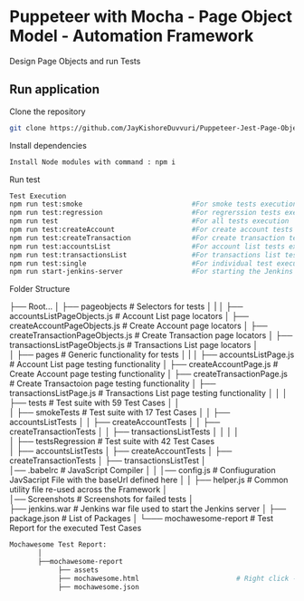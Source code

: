 # Puppeteer with Mocha - Page Object Model - Automation Framework

Design Page Objects and run Tests

## Run application

Clone the repository

```bash
git clone https://github.com/JayKishoreDuvvuri/Puppeteer-Jest-Page-Object-Automation-Framework
```

Install dependencies

```bash
Install Node modules with command : npm i
```

Run test

```bash
Test Execution 
npm run test:smoke                           #For smoke tests execution
npm run test:regression                      #For regrerssion tests execution
npm run test                                 #For all tests execution
npm run test:createAccount                   #For create account tests execution
npm run test:createTransaction               #For create transaction tests execution
npm run test:accountsList                    #For account list tests execution
npm run test:transactionsList                #For transactions list tests execution
npm run test:single                          #For individual test execution
npm run start-jenkins-server                 #For starting the Jenkins server
```

Folder Structure

├── Root...
    │
    ├── pageobjects                                     # Selectors for tests
    │   |
    │   ├── accountsListPageObjects.js                  # Account List page locators
    │   ├── createAccountPageObjects.js                 # Create Account page locators
    │   ├── createTransactionPageObjects.js             # Create Transaction page locators
    │   ├── transactionsListPageObjects.js              # Transactions List page locators
    │                                      
    │
    ├── pages                                           # Generic functionality for tests
    │   |
    │   ├── accountsListPage.js                         # Account List page testing functionality
    │   ├── createAccountPage.js                        # Create Account page testing functionality
    │   ├── createTransactionPage.js                    # Create Transactoion page testing functionality
    │   ├── transactionsListPage.js                     # Transactions List page testing functionality
    │
    │
    │
    ├── tests                                           # Test suite with 59 Test Cases
    │    │                                     
    │    ├── smokeTests                                 # Test suite with 17 Test Cases
    │    │         ├── accountsListTests
    │    │         ├── createAccountTests
    │    │         ├── createTransactionTests
    │    │         ├── transactionsListTests
    │    │ 
    │    │                                                 
    │    ├── testsRegression                            # Test suite with 42 Test Cases        
    │              ├── accountsListTests
    │              ├── createAccountTests
    │              ├── createTransactionTests
    │              ├── transactionsListTest 
    │            
    │── .babelrc                                        # JavaScript Compiler
    │
    │
    │── config.js                                       # Confiuguration JavSacript File with the baseUrl defined here
    │
    │
    ├── helper.js                                       # Common utility file re-used across the Framework
    │   
    │── Screenshots                                     # Screenshots for failed tests
    │                          
    ├── jenkins.war                                     # Jenkins war file used to start the Jenkins server
    │
    ├── package.json                                    # List of Packages
    │
    └─── mochawesome-report                             # Test Report for the executed Test Cases


```bash
Mochawesome Test Report:
       │
       ├──mochawesome-report
            ├── assets
            ├── mochawesome.html                        # Right click --> 'Reveal in Finder' for MAC (OR) 'Reveal in Explorer for Windows' to view report
            ├── mochawesome.json
```

        
